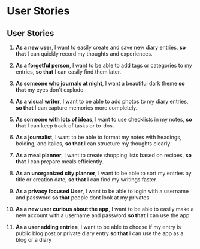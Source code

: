 # User Stories

## User Stories

1. **As a new user**, I want to easily create and save new diary entries, **so that** I can quickly record my thoughts and experiences.

2. **As a forgetful person**, I want to be able to add tags or categories to my entries, **so that** I can easily find them later.

3. **As someone who journals at night**, I want a beautiful dark theme **so that** my eyes don't explode.

4. **As a visual writer**, I want to be able to add photos to my diary entries, **so that** I can capture memories more completely.

5. **As someone with lots of ideas**, I want to use checklists in my notes, **so that** I can keep track of tasks or to-dos.

6. **As a journalist**, I want to be able to format my notes with headings, bolding, and italics, **so that** I can structure my thoughts clearly.

7. **As a meal planner**, I want to create shopping lists based on recipes, **so that** I can prepare meals efficiently.

8. **As an unorganized city planner**, I want to be able to sort my entries by title or creation date, **so that** I can find my writings faster

9. **As a privacy focused User**, I want to be able to login with a username and password **so that** people dont look at my privates

10. **As a new user curious about the app**, I want to be able to easily make a new account with a username and password **so that** I can use the app

11. **As a user adding entries**, I want to be able to choose if my entry is public blog post or private diary entry **so that** I can use the app as a blog or a diary
